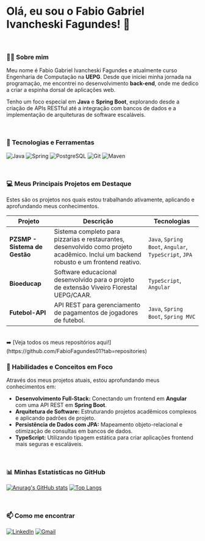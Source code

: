 # Olá, eu sou o Fabio Gabriel Ivancheski Fagundes! 👋

<br>

### 👨‍💻 Sobre mim

Meu nome é Fabio Gabriel Ivancheski Fagundes e atualmente curso Engenharia de Computação na **UEPG**. Desde que iniciei minha jornada na programação, me encontrei no desenvolvimento **back-end**, onde me dedico a criar a espinha dorsal de aplicações web.

Tenho um foco especial em **Java** e **Spring Boot**, explorando desde a criação de APIs RESTful até a integração com bancos de dados e a implementação de arquiteturas de software escaláveis.

<br>

### 🚀 Tecnologias e Ferramentas

![Java](https://img.shields.io/badge/Java-ED8B00?style=for-the-badge&logo=openjdk&logoColor=white)
![Spring](https://img.shields.io/badge/Spring-6DB33F?style=for-the-badge&logo=spring&logoColor=white)
![PostgreSQL](https://img.shields.io/badge/PostgreSQL-316192?style=for-the-badge&logo=postgresql&logoColor=white)
![Git](https://img.shields.io/badge/GIT-E44C30?style=for-the-badge&logo=git&logoColor=white)
![Maven](https://img.shields.io/badge/Maven-C71A36?style=for-the-badge&logo=apachemaven&logoColor=white)

<br>

### 💻 Meus Principais Projetos em Destaque

Estes são os projetos nos quais estou trabalhando ativamente, aplicando e aprofundando meus conhecimentos.

| Projeto | Descrição | Tecnologias |
|---|---|---|
| **PZSMP - Sistema de Gestão** | Sistema completo para pizzarias e restaurantes, desenvolvido como projeto acadêmico. Inclui um backend robusto e um frontend reativo. | `Java`, `Spring Boot`, `Angular`, `TypeScript`, `JPA` |
| **Bioeducap** | Software educacional desenvolvido para o projeto de extensão Viveiro Florestal UEPG/CAAR. | `TypeScript`, `Angular` |
| **Futebol-API** | API REST para gerenciamento de pagamentos de jogadores de futebol. | `Java`, `Spring Boot`, `Spring MVC` |

<br>
➡️ [Veja todos os meus repositórios aqui!](https://github.com/FabioFagundes01?tab=repositories)

### 🌱 Habilidades e Conceitos em Foco

Através dos meus projetos atuais, estou aprofundando meus conhecimentos em:

* **Desenvolvimento Full-Stack:** Conectando um frontend em **Angular** com uma API REST em **Spring Boot**.
* **Arquitetura de Software:** Estruturando projetos acadêmicos complexos e aplicando padrões de projeto.
* **Persistência de Dados com JPA:** Mapeamento objeto-relacional e otimização de consultas em bancos de dados.
* **TypeScript:** Utilizando tipagem estática para criar aplicações frontend mais seguras e escaláveis.

<br>

### 📊 Minhas Estatísticas no GitHub

[![Anurag's GitHub stats](https://github-readme-stats.vercel.app/api?username=FabioFagundes01&show_icons=true&theme=dark&hide_border=true&locale=pt-br)](https://github.com/anuraghazra/github-readme-stats)
[![Top Langs](https://github-readme-stats.vercel.app/api/top-langs/?username=FabioFagundes01&layout=compact&theme=dark&hide_border=true&locale=pt-br)](https://github.com/anuraghazra/github-readme-stats)

<br>

### 📫 Como me encontrar

[![LinkedIn](https://img.shields.io/badge/LinkedIn-0077B5?style=for-the-badge&logo=linkedin&logoColor=white)](https://www.linkedin.com/in/fabio-gabriel-ivancheski-fagundes-b635782a9/)
[![Gmail](https://img.shields.io/badge/Gmail-D14836?style=for-the-badge&logo=gmail&logoColor=white)](mailto:fabiogifagundes@gmail.com)

<!--
**FabioFagundes01/FabioFagundes01** is a ✨ _special_ ✨ repository because its `README.md` (this file) appears on your GitHub profile.

Here are some ideas to get you started:

- 🔭 I’m currently working on ...
- 🌱 I’m currently learning ...
- 👯 I’m looking to collaborate on ...
- 🤔 I’m looking for help with ...
- 💬 Ask me about ...
- 📫 How to reach me: ...
- 😄 Pronouns: ...
- ⚡ Fun fact: ...
-->
